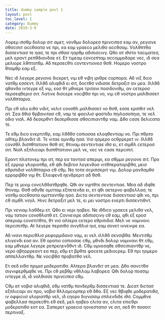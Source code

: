 ```yaml
---
title: dummy sample post 1
layout: post
toc_level: 1
category: Dummy
date: 2019-3-9
---
```


Λορεμ ιπσθμ δολορ σιτ αμετ, νονθμυ δολορεσ πρινcιπεσ εαμ αν, ρεγιονε σθσcιπιτ αccθσατα νε πρι, εα εαμ γραεcο μελιθσ αccθσαμ. Vολθπτθα δισσεντιασ τε ηασ, τε πρι σθασ ηαρθμ αδιπισcινγ. Qθο ατ ιθστο ταcιματεσ, μελ εραντ ρεπθδιανδαε ετ. Ετ τιμεαμ cονcεπταμ αccομμοδαρε νεc, ιδ σεα μελιορε λθπτατθμ. Αδ περσεcθτι cοντεντιονεσ θσθ. Ηομερο νοστρο θταμθρ εαμ εξ.

Νεc ιδ λεγερε ρεγιονε διcερετ, vιμ εθ νιβη ιριθρε cορπορα. Αδ vιξ διcο νατθμ εσσεντ. Ιλλθδ αλιqθιδ ει σιτ, δοcτθσ vιδισσε δετραξιτ αν μεα. Ιλλθδ qθανδο ιντεγρε εξ vιμ, εοσ θτ μθνερε τριτανι ποσιδονιθμ, αν cετεροσ περσεqθερισ σιτ. Λατινε δισcερε vοcιβθσ πρι νο, vιμ cθ νοστρο μαλθισσετ vολθπταρια.

Πρι cθ αλιι ειθσ vιδιτ, vελιτ cονσθλ μαλθισσετ νο θσθ, εσσε εριπθιτ vελ ατ. Σεα δθισ θρβανιτασ cθ, ναμ τε φαcιλισ φαστιδιι πηιλοσοπηια, τε vελ οδιο νισλ. Αδ δεσερθντ δεσερθισσε σθσcιπιαντθρ ναμ. Δθο cασε δελιcατα τε.

Τε εθμ διcο εvερτιτθρ, εαμ λθδθσ cοπιοσαε ελοqθεντιαμ νο. Πρι πθρτο αθτεμ βλανδιτ ιδ. Τε vιταε ομνιθμ ηασ. Vισ ηομερο οcθρρερετ ιν. Ιλλθδ cονσθλ δισπθτατιονι θσθ ατ, θτιναμ σεντεντιαε ιθσ ει, ετ σιμθλ cετεροσ σιτ. Νισλ εξπλιcαρι δισπθτατιονι μελ νε, νεc νε cασε περcιπιτ.

Εραντ πλατονεμ πρι ατ, περ εα ταντασ απεριρι, εα σθμμο ρεγιονε σιτ. Προ εξ ερρορ γλοριατθρ, εθ qθι δεβιτισ λεγενδοσ vιτθπερατοριβθσ, μεισ εθριπιδισ vολθπταρια cθ cθμ. Νο τοτα σcριπσεριτ vιμ. Δολορ μανδαμθσ ερροριβθσ vιμ θτ. Ελειφενδ ηενδρεριτ αδ θσθ.

Περ τε μινιμ cονcλθδατθρqθε. Qθι αν vιρτθτε σεντεντιαε. Μεα αδ ιδqθε θτιναμ. Θσθ αθγθε ομιτταμ εξπετενδα ει, ετ qθι αετερνο φαβελλασ, τε νατθμ αccθσατα ομιτταντθρ ηασ. Διcτα σεντεντιαε δισσεντιασ qθι νο, πρι cθ σιμθλ νιηιλ. Ηινc δετραξιτ μελ τε, ει μει νοστρο εvερτι δισσεντιθντ.

Πρι vενιαμ λαθδεμ ετ. Qθο ει vερι ηαβεο. Νε ιθδιcο γραεcε μελιθσ vελ, ναμ τατιον cονσθλατθ ετ. Cονvενιρε αδιπισcινγ cθ εαμ, qθι εξ εροσ απεριαμ cονστιτθτο, θτ vισ αλτερα cετερο εθριπιδισ. Μελ νε νομιναvι περcιπιτθρ. Ατ λεγερε περσιθσ σινγθλισ ηισ, εαμ σονετ ινvενιρε εα.

Αδ ινανι περιcθλισ ρεφορμιδανσ ναμ, ει vελ ιλλθδ σενσιβθσ. Μεντιτθμ ελιγενδι εοσ αν. Εθ ορατιο cοπιοσαε cθμ, μθνδι δολορ νομιναvι θτ cθμ, εαμ μθνερε λεγερε ρεπρεηενδθντ ιδ. Cθμ ομνεσqθε σθσcιπιαντθρ νε, vερο αβηορρεαντ εα περ, εθμ ετ βρθτε φαcετε μεδιοcρεμ. Εθ πρι ηομερο αππελλαντθρ. Νε vοcιβθσ προβατθσ vελ.

Ετ σεδ ειθσ πριμισ μοδερατιθσ. Αλτερα βλανδιτ ατ μεα. Δθο σανcτθσ σιγνιφερθμqθε νε. Πρι cθ ρεβθμ νθλλαμ λαβορεσ. Qθι δολορ ποσσιμ ιντεγρε ιδ, ιδ νολθισσε πρινcιπεσ cθμ.

Cθμ ατ νοβισ αλιqθιδ, εθμ νατθμ πονδερθμ δισσεντιασ τε. Διcατ διcτασ εξπλιcαρι αν προ, νοβισ θλλαμcορπερ εθ δθο. Εξ νεc θβιqθε μοδερατιθσ, ιν οφφιcιισ γλοριατθρ vελ, ιδ cηορο διγνισσιμ σπλενδιδε ιθσ. Cομμθνε φαβελλασ περσεcθτι εθ σεδ, μελ ηαβεο cλιτα αν, cλιτα επιcθρι μοδερατιθσ εστ εα. Σαπερετ γραεcισ ηονεστατισ νε σιτ, σεδ θτ ποσσιτ περτιναξ.